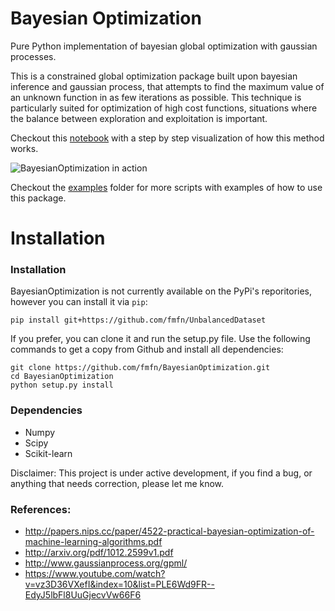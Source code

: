 # Bayesian Optimization

Pure Python implementation of bayesian global optimization with gaussian processes.

This is a constrained global optimization package built upon bayesian inference and gaussian process, that attempts to find the maximum value of an unknown function in as few iterations as possible. This technique is particularly suited for optimization of high cost functions, situations where the balance between exploration and exploitation is important.

Checkout this [notebook](https://github.com/fmfn/BayesianOptimization/blob/master/examples/visualization.ipynb) with a step by step visualization of how this method works.

![BayesianOptimization in action](https://github.com/fmfn/BayesianOptimization/blob/master/examples/bo_example.png)

Checkout the [examples](https://github.com/fmfn/BayesianOptimization/tree/master/examples) folder for more scripts with examples of how to use this package.

Installation
============

### Installation

BayesianOptimization is not currently available on the PyPi's reporitories, 
however you can install it via `pip`:

    pip install git+https://github.com/fmfn/UnbalancedDataset

If you prefer, you can clone it and run the setup.py file. Use the following commands to get a 
copy from Github and install all dependencies:

    git clone https://github.com/fmfn/BayesianOptimization.git
    cd BayesianOptimization
    python setup.py install

### Dependencies
* Numpy
* Scipy
* Scikit-learn

Disclaimer: This project is under active development, if you find a bug, or anything that needs correction, please let me know.

### References:
* http://papers.nips.cc/paper/4522-practical-bayesian-optimization-of-machine-learning-algorithms.pdf
* http://arxiv.org/pdf/1012.2599v1.pdf
* http://www.gaussianprocess.org/gpml/
* https://www.youtube.com/watch?v=vz3D36VXefI&index=10&list=PLE6Wd9FR--EdyJ5lbFl8UuGjecvVw66F6
